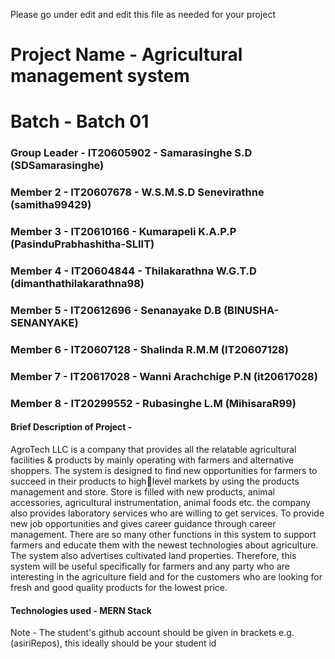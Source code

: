 Please go under edit and edit this file as needed for your project

# Project Name - Agricultural management system
# Batch - Batch 01
### Group Leader - IT20605902 - Samarasinghe S.D (SDSamarasinghe)
### Member 2 - IT20607678 - W.S.M.S.D Senevirathne (samitha99429)
### Member 3 - IT20610166 - Kumarapeli K.A.P.P (PasinduPrabhashitha-SLIIT)
### Member 4 - IT20604844 - Thilakarathna W.G.T.D (dimanthathilakarathna98)
### Member 5 - IT20612696 - Senanayake D.B (BINUSHA-SENANYAKE)
### Member 6 - IT20607128 - Shalinda R.M.M (IT20607128)
### Member 7 - IT20617028 - Wanni Arachchige P.N (it20617028)
### Member 8 - IT20299552 - Rubasinghe L.M (MihisaraR99)

#### Brief Description of Project - 

AgroTech LLC is a company that provides all the relatable agricultural facilities & products by 
mainly operating with farmers and alternative shoppers.
The system is designed to find new opportunities for farmers to succeed in their products to highlevel markets by using the products management and store.
Store is filled with new products, animal accessories, agricultural instrumentation, animal foods 
etc.
the company also provides laboratory services who are willing to get services.
To provide new job opportunities and gives career guidance through career management.
There are so many other functions in this system to support farmers and educate them with the 
newest technologies about agriculture. The system also advertises cultivated land properties.
Therefore, this system will be useful specifically for farmers and any party who are interesting in 
the agriculture field and for the customers who are looking for fresh and good quality products for 
the lowest price.

#### Technologies used - MERN Stack

Note - The student's github account should be given in brackets e.g. (asiriRepos), this ideally should be your student id 

